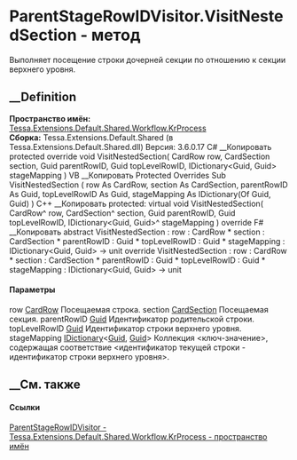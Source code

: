 # ParentStageRowIDVisitor.VisitNestedSection - метод
Выполняет посещение строки дочерней секции по отношению к секции верхнего
уровня.
## __Definition
 **Пространство имён:**
[Tessa.Extensions.Default.Shared.Workflow.KrProcess](N_Tessa_Extensions_Default_Shared_Workflow_KrProcess.htm)  
 **Сборка:** Tessa.Extensions.Default.Shared (в
Tessa.Extensions.Default.Shared.dll) Версия: 3.6.0.17
C# __Копировать
     protected override void VisitNestedSection(
    	CardRow row,
    	CardSection section,
    	Guid parentRowID,
    	Guid topLevelRowID,
    	IDictionary<Guid, Guid> stageMapping
    )
VB __Копировать
     Protected Overrides Sub VisitNestedSection ( 
    	row As CardRow,
    	section As CardSection,
    	parentRowID As Guid,
    	topLevelRowID As Guid,
    	stageMapping As IDictionary(Of Guid, Guid)
    )
C++ __Копировать
     protected:
    virtual void VisitNestedSection(
    	CardRow^ row, 
    	CardSection^ section, 
    	Guid parentRowID, 
    	Guid topLevelRowID, 
    	IDictionary<Guid, Guid>^ stageMapping
    ) override
F# __Копировать
     abstract VisitNestedSection : 
            row : CardRow * 
            section : CardSection * 
            parentRowID : Guid * 
            topLevelRowID : Guid * 
            stageMapping : IDictionary<Guid, Guid> -> unit 
    override VisitNestedSection : 
            row : CardRow * 
            section : CardSection * 
            parentRowID : Guid * 
            topLevelRowID : Guid * 
            stageMapping : IDictionary<Guid, Guid> -> unit 
#### Параметры
row [CardRow](T_Tessa_Cards_CardRow.htm)
    Посещаемая строка.
section [CardSection](T_Tessa_Cards_CardSection.htm)
    Посещаемая секция.
parentRowID [Guid](https://learn.microsoft.com/dotnet/api/system.guid)
    Идентификатор родительской строки.
topLevelRowID [Guid](https://learn.microsoft.com/dotnet/api/system.guid)
    Идентификатор строки верхнего уровня.
stageMapping
[IDictionary](https://learn.microsoft.com/dotnet/api/system.collections.generic.idictionary-2)<[Guid](https://learn.microsoft.com/dotnet/api/system.guid),
[Guid](https://learn.microsoft.com/dotnet/api/system.guid)>
    Коллекция <ключ-значение>, содержащая соответствие <идентификатор текущей строки - идентификатор строки верхнего уровня>.
##  __См. также
#### Ссылки
[ParentStageRowIDVisitor -
](T_Tessa_Extensions_Default_Shared_Workflow_KrProcess_ParentStageRowIDVisitor.htm)
[Tessa.Extensions.Default.Shared.Workflow.KrProcess - пространство
имён](N_Tessa_Extensions_Default_Shared_Workflow_KrProcess.htm)
